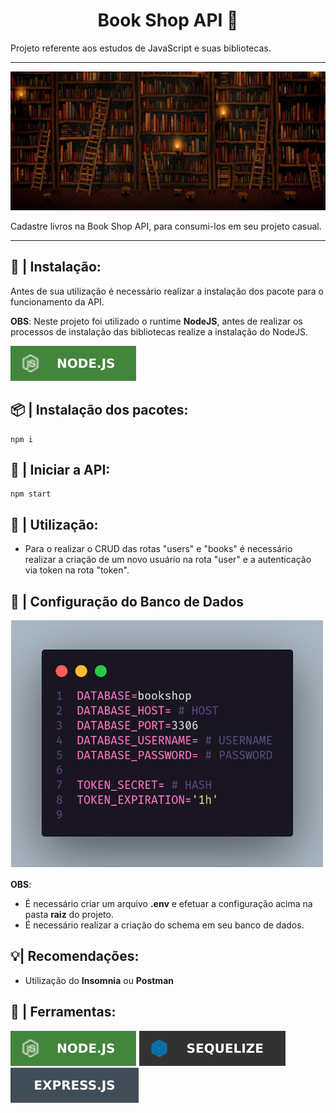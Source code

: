 <h1 align="center">Book Shop API 📕</h1>

Projeto referente aos estudos de JavaScript e suas bibliotecas.

---

![Book Shop](./public/img/bookshop.jpg)

Cadastre livros na Book Shop API, para consumi-los em seu projeto casual.

---

## 🔧 | Instalação:

Antes de sua utilização é necessário realizar a instalação dos pacote para o funcionamento da API.

**OBS**: Neste projeto foi utilizado o runtime **NodeJS**, antes de realizar os processos de instalação das bibliotecas realize a instalação do NodeJS.

[![NodeJS](./public/img/Node.svg)](https://nodejs.org/en/download/)

## 📦 | Instalação dos pacotes:

```
npm i
```

## 🔰 | Iniciar a API:

```
npm start
```

## 📡 | Utilização:

- Para o realizar o CRUD das rotas "users" e "books" é necessário realizar a criação de um novo usuário na rota "user" e a autenticação via token na rota "token".


## 🎲 | Configuração do Banco de Dados

![Database](./public/img/database_config.png)

**OBS**:

- É necessário criar um arquivo **.env** e efetuar a configuração acima na pasta **raiz** do projeto.
- É necessário realizar a criação do schema em seu banco de dados.

## 💡| Recomendações:

- Utilização do **Insomnia** ou **Postman**

## 🔗 | Ferramentas:

[![NodeJS](./public/img/Node.svg)](https://nodejs.org/en/download/)
[![Sequelize](./public/img/sequelize.svg)](https://sequelize.org/)
[![Express](./public/img/express.svg)](https://expressjs.com/)
